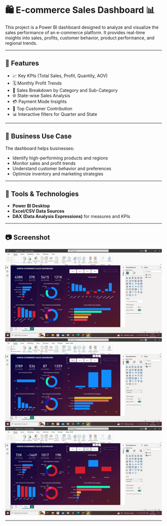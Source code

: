 # 🛍️ E-commerce Sales Dashboard 📊

This project is a Power BI dashboard designed to analyze and visualize the sales performance of an e-commerce platform. It provides real-time insights into sales, profits, customer behavior, product performance, and regional trends.

---

## 📌 Features

- 📈 Key KPIs (Total Sales, Profit, Quantity, AOV)
- 🗓️ Monthly Profit Trends
- 🛒 Sales Breakdown by Category and Sub-Category
- 🌐 State-wise Sales Analysis
- 💳 Payment Mode Insights
- 👥 Top Customer Contribution
- 📊 Interactive filters for Quarter and State

---

## 🧠 Business Use Case

The dashboard helps businesses:

- Identify high-performing products and regions
- Monitor sales and profit trends
- Understand customer behavior and preferences
- Optimize inventory and marketing strategies

---

## 🔧 Tools & Technologies

- **Power BI Desktop**
- **Excel/CSV Data Sources**
- **DAX (Data Analysis Expressions)** for measures and KPIs

---

## 📷 Screenshot
![Dashboard Screenshot](Result/output1.png)
![Dashboard Screenshot](https://github.com/shreya-singh0026/Real-Time-Business-Analysis-Using-PowerBI/blob/main/Result/output3.png)
![Dashboard Screenshot](https://github.com/shreya-singh0026/Real-Time-Business-Analysis-Using-PowerBI/blob/main/Result/output6.png)

---
